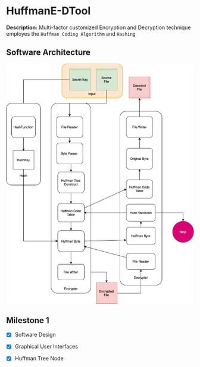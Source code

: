 # HuffmanE-DTool

**Description:** Multi-factor customized Encryption and Decryption technique employes the `Huffman Coding Algorithm` and `Hashing` 

## Software Architecture
![](Document/HuffmanEDArch.drawio.png)

## Milestone 1
- [x] Software Design
- [x] Graphical User Interfaces
- [x] Huffman Tree Node 

